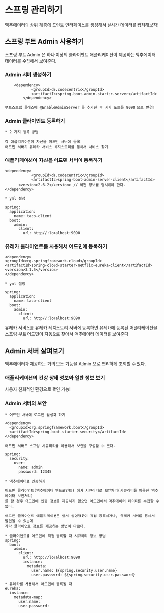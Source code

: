 # 스프링 관리하기

액추에이터의 상위 계층에 프런트 인터페이스를 생성해서 실시간 데이터를 캡처해보자!

## 스프링 부트 Admin 사용하기

스프링 부트 Admin 은 하나 이상의 클라이언트 애플리케이션이 제공하는 액추에이터 데이터를 수집해서 보여준다.

### Admin 서버 생성하기
```
	<dependency>
			<groupId>de.codecentric</groupId>
			<artifactId>spring-boot-admin-starter-server</artifactId>
		</dependency>
    
부트스트랩 클래스에 @EnableAdminServer 를 추가한 후 서버 포트를 9090 으로 변경!
```

### Admin 클라이언트 등록하기 
```
* 2 가지 등록 방법

각 애플리케이션이 자신을 어드민 서버에 등록
어드민 서버가 유레카 서비스 레지스트리를 통해서 서비스 찾기
```

### 애플리케이션이 자신을 어드민 서버에 등록하기
```
<dependency>
			<groupId>de.codecentric</groupId>
			<artifactId>spring-boot-admin-server-client</artifactId>
      <version>2.6.2</version> // 버전 정보를 명시해야 한다.
</dependency>
```
```
* yml 설정 

spring:
  application:
    name: taco-client
  boot:
    admin:
      client:
        url: http//:localhost:9090
```
### 유레카 클라이언트를 사용해서 어드민에 등록하기

```
<dependency>
<groupId>org.springframework.cloud</groupId>
<artifactId>spring-cloud-starter-netflix-eureka-client</artifactId>
<version>3.1.5</version>
</dependency>
```
```
* yml 설정 

spring:
  application:
    name: taco-client
  boot:
    admin:
      client:
        url: http//:localhost:9090
```

유레카 서비스를 유레카 레지스트리 서버에 등록하면 유레카에 등록된 어플리케이션을 스프링 부트 어드민이
자동으로 찾아서 액추에이터 데이터를 보여준다 

## Admin 서버 살펴보기

액추에이터가 제공하는 거의 모든 기능을 Admin 으로 편리하게 조회할 수 있다.

### 애플리케이션의 건강 상태 정보와 일반 정보 보기

사용자 친화적인 환경으로 확인 가능!

### Admin 서버의 보안

```
* 어드민 서버에 로그인 활성화 하기

<dependency>
  <groupId>org.springframework.boot</groupId>
  <artifactId>spring-boot-starter-security</artifactId>
</dependency>

어드민 서버도 스프링 시큐리티를 이용해서 보안을 구성할 수 있다.

spring:
  security:
    user:
      name: admin
      password: 12345
```
```
* 액추에이터로 인증하기

어드민 클라이언트(액추에이터 엔드포인트) 에서 시큐리티로 보안처리(시큐리티를 이용한 액추에이터 보안처리)
를 할 경우 어드민에 인증 정보를 제공하지 않으면 어드민에서 액추에이터 데이터를 수집할 수 없다.

어드민 클라이언트 애플리케이션은 앞서 설명했듯이 직접 등록하거나, 유레카 서버를 통해서 발견될 수 있는데
각각 클라이언트 정보를 제공하는 방법이 다르다.

* 클라이언트를 어드민에 직접 등록할 때 시큐리티 정보 방법
spring:
  boot:
    admin:
      client:
        url: http://localhost:9090
        instance:
          metadata:
            user.name: ${spring.security.user.name}
            user.password: ${spring.security.user.password}
           
* 유레카를 사용해서 어드민에 등록될 때 
eureka:
  instance:
    metadata-map: 
      user.name: 
      user.password:
```

